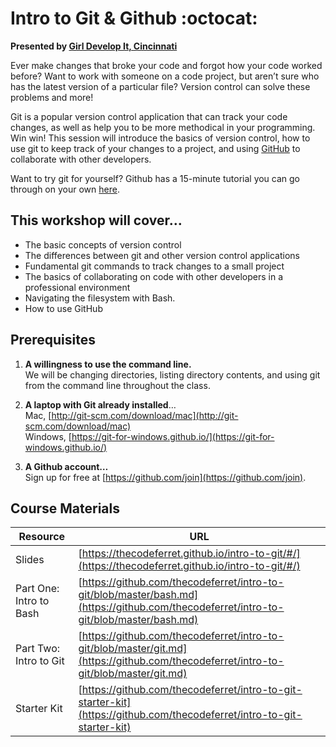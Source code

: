 # Intro to Git &amp; Github :octocat:  

**Presented by [Girl Develop It, Cincinnati](http://gdicincy.com)**

Ever make changes that broke your code and forgot how your code worked before? Want to work with someone on a code project, but aren’t sure who has the latest version of a particular file? Version control can solve these problems and more! 

Git is a popular version control application that can track your code changes, as well as help you to be more methodical in your programming. Win win! This session will introduce the basics of version control, how to use git to keep track of your changes to a project, and using [GitHub](http://github.com) to collaborate with other developers.

Want to try git for yourself? Github has a 15-minute tutorial you can go through on your own [here](https://try.github.io). 

## This workshop will cover…

* The basic concepts of version control
* The differences between git and other version control applications
* Fundamental git commands to track changes to a small project
* The basics of collaborating on code with other developers in a professional environment
* Navigating the filesystem with Bash.
* How to use GitHub 


## Prerequisites

1. **A willingness to use the command line.**  
We will be changing directories, listing directory contents, and using git from the command line throughout the class. 

2. **A laptop with Git already installed**…  
Mac, [http://git-scm.com/download/mac](http://git-scm.com/download/mac)  
Windows, [https://git-for-windows.github.io/](https://git-for-windows.github.io/)

3. **A Github account…**  
Sign up for free at [https://github.com/join](https://github.com/join).

## Course Materials

Resource|URL
---|---
Slides|[https://thecodeferret.github.io/intro-to-git/#/](https://thecodeferret.github.io/intro-to-git/#/)
Part One: Intro to Bash|[https://github.com/thecodeferret/intro-to-git/blob/master/bash.md](https://github.com/thecodeferret/intro-to-git/blob/master/bash.md)
Part Two: Intro to Git|[https://github.com/thecodeferret/intro-to-git/blob/master/git.md](https://github.com/thecodeferret/intro-to-git/blob/master/git.md)
Starter Kit|[https://github.com/thecodeferret/intro-to-git-starter-kit](https://github.com/thecodeferret/intro-to-git-starter-kit)
